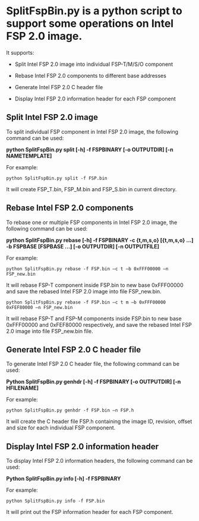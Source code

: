 # SplitFspBin.py is a python script to support some operations on Intel FSP 2.0 image.

It supports:

- Split Intel FSP 2.0 image into individual FSP-T/M/S/O component

- Rebase Intel FSP 2.0 components to different base addresses

- Generate Intel FSP 2.0 C header file

- Display Intel FSP 2.0 information header for each FSP component

## Split Intel FSP 2.0 image

To split individual FSP component in Intel FSP 2.0 image, the following
command can be used:

   **python SplitFspBin.py split [-h] -f FSPBINARY [-o OUTPUTDIR] [-n NAMETEMPLATE]**

For example:  

   `python SplitFspBin.py split -f FSP.bin`

   It will create FSP_T.bin, FSP_M.bin and FSP_S.bin in current directory.

## Rebase Intel FSP 2.0 components

To rebase one or multiple FSP components in Intel FSP 2.0 image, the following
command can be used:

   **python SplitFspBin.py rebase [-h] -f FSPBINARY -c {t,m,s,o} [{t,m,s,o} ...] -b FSPBASE [FSPBASE ...] [-o OUTPUTDIR] [-n OUTPUTFILE]**

For example:  

   `python SplitFspBin.py rebase -f FSP.bin –c t –b 0xFFF00000 –n FSP_new.bin`

   It will rebase FSP-T component inside FSP.bin to new base 0xFFF00000 and save the
   rebased Intel FSP 2.0 image into file FSP_new.bin.

   `python SplitFspBin.py rebase -f FSP.bin –c t m –b 0xFFF00000 0xFEF80000 –n FSP_new.bin`

   It will rebase FSP-T and FSP-M components inside FSP.bin to new base 0xFFF00000
   and 0xFEF80000 respectively, and save the rebased Intel FSP 2.0 image into file 
   FSP_new.bin file.

## Generate Intel FSP 2.0 C header file

To generate Intel FSP 2.0 C header file, the following command can be used:

   **Python SplitFspBin.py genhdr [-h] -f FSPBINARY [-o OUTPUTDIR] [-n HFILENAME]**

For example:  

   `python SplitFspBin.py genhdr -f FSP.bin –n FSP.h`

   It will create the C header file FSP.h containing the image ID, revision, offset
   and size for each individual FSP component.

## Display Intel FSP 2.0 information header

To display Intel FSP 2.0 information headers, the following command can be used:

   **Python SplitFspBin.py info [-h] -f FSPBINARY**

For example:  

   `python SplitFspBin.py info -f FSP.bin`

   It will print out the FSP information header for each FSP component.
